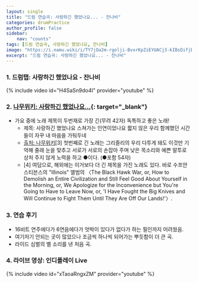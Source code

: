 ```yaml
---
layout: single
title: "드럼 연습곡: 사랑하긴 했었나요... - 잔나비"
categories: drumPractice
author_profile: false
sidebar:
    nav: "counts"
tags: [드럼 연습곡, 사랑하긴 했었나요, 잔나비]
image: "https://i.namu.wiki/i/TY7jOa2m-rgolji-BvxrKpZiEYUACj3-kIBsDifjDAPQ0TVVp7ecU56GlkhxNre1fkfjafoIITb6HGNn0rUaiVGnuCw8NiImv2Jcze-4Z77nLeEmDpVIpDyLiR_yPMaT7vhDsshEIO0V0V-PN7aVPg.webp"
excerpt: "드럼 연습곡: 사랑하긴 했었나요... - 잔나비"
---
```


### 1. 드럼탭: 사랑하긴 했었나요 - 잔나비

{% include video id="H4SaSn9do4I" provider="youtube" %}

### 2. [나무위키: 사랑하긴 했었나요...](https://namu.wiki/w/%EC%82%AC%EB%9E%91%ED%95%98%EA%B8%B4%20%ED%96%88%EC%97%88%EB%82%98%EC%9A%94%20%EC%8A%A4%EC%B3%90%EA%B0%80%EB%8A%94%20%EC%9D%B8%EC%97%B0%EC%9D%B4%EC%97%88%EB%82%98%EC%9A%94%20%EC%A7%A7%EC%A7%80%EC%95%8A%EC%9D%80%20%EC%9A%B0%EB%A6%AC%20%ED%95%A8%EA%BB%98%ED%96%88%EB%8D%98%20%EC%8B%9C%EA%B0%84%EB%93%A4%EC%9D%B4%20%EC%9E%90%EA%BE%B8%20%EB%82%B4%20%EB%A7%88%EC%9D%8C%EC%9D%84%20%EA%B0%80%EB%91%AC%EB%91%90%EB%84%A4){: target="_blank"}


* 가요 중에 노래 제목이 두번재로 가장 긴(무려 42자) 독특하고 좋은 노래!
   * 제목: 사랑하긴 했었나요 스쳐가는 인연이었나요 짧지 않은 우리 함께했던 시간들이 자꾸 내 마음을 가둬두네
   * [출처: 나무위키](https://namu.wiki/w/%EC%82%AC%EB%9E%91%ED%95%98%EA%B8%B4%20%ED%96%88%EC%97%88%EB%82%98%EC%9A%94%20%EC%8A%A4%EC%B3%90%EA%B0%80%EB%8A%94%20%EC%9D%B8%EC%97%B0%EC%9D%B4%EC%97%88%EB%82%98%EC%9A%94%20%EC%A7%A7%EC%A7%80%EC%95%8A%EC%9D%80%20%EC%9A%B0%EB%A6%AC%20%ED%95%A8%EA%BB%98%ED%96%88%EB%8D%98%20%EC%8B%9C%EA%B0%84%EB%93%A4%EC%9D%B4%20%EC%9E%90%EA%BE%B8%20%EB%82%B4%20%EB%A7%88%EC%9D%8C%EC%9D%84%20%EA%B0%80%EB%91%AC%EB%91%90%EB%84%A4#rfn-3)[3] 첫번째로 긴 노래는 그리즐리의 우리 다투게 돼도 이것만 기억해 줄래 눈을 맞추고 서로가 서로의 손잡아 주며 낮은 목소리와 예쁜 말투로 상처 주지 않게 노력을 하고 ●이다. (●포함 54자)
   * [4] 여담으로, 해외에는 이거보다 더 긴 제목을 가진 노래도 있다. 바로 수프얀 스티븐스의 "Illinois" 앨범의 〈The Black Hawk War, or, How to Demolish an Entire Civilization and Still Feel Good About Yourself in the Morning, or, We Apologize for the Inconvenience but You're Going to Have to Leave Now, or, 'I Have Fought the Big Knives and Will Continue to Fight Them Until They Are Off Our Lands!'〉.
   
### 3. 연습 후기
* 16비트 연주에다가 6연음에다가 엇박이 있다가 없다가 하는 필인까지 어려웠음.
* 여기저기 안되는 곳이 많았으나 조금씩 하나씩 되어가는 뿌듯함이 더 큰 곡.
* 라이드 심벌의 벨 소리를 낸 처음 곡.

### 4. 라이브 영상: 인디플레이 Live
{% include video id="xTaoaRngxZM" provider="youtube" %}